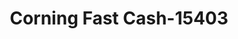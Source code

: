 ---
f_zip-code: 72422
f_state-code: AR
title: Corning Fast Cash-15403
f_phone: 870-857-9012
f_city-only: Corning
f_address: 310 N Missouri Ave Ste A Corning
f_location-unique-id: '15403'
slug: corning-fast-cash-15403
updated-on: '2024-05-30T13:46:58.046Z'
created-on: '2024-05-30T13:36:59.803Z'
published-on: '2024-05-30T13:54:32.469Z'
f_city-state: cms/city/corning-ar.md
f_company: cms/company/corning-fast-cash.md
f_state: cms/state/arkansas.md
layout: '[payday-loan].html'
tags: payday-loan
---